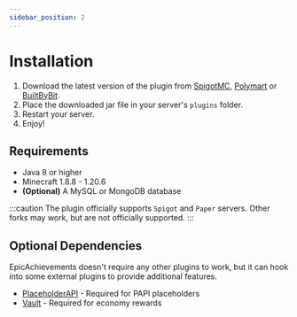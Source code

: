 ```yaml
---
sidebar_position: 2
---
```


# Installation

1. Download the latest version of the plugin from [SpigotMC](https://www.spigotmc.org/resources/116800/), [Polymart](https://polymart.org/r/5931) or [BuiltByBit](https://builtbybit.com/resources/44823).
2. Place the downloaded jar file in your server's `plugins` folder.
3. Restart your server.
4. Enjoy!

## Requirements
- Java 8 or higher
- Minecraft 1.8.8 - 1.20.6
- **(Optional)** A MySQL or MongoDB database

:::caution
The plugin officially supports `Spigot` and `Paper` servers. Other forks may work, but are not officially supported.
:::

## Optional Dependencies

EpicAchievements doesn't require any other plugins to work, but it can hook into some external plugins to provide additional features.

- [PlaceholderAPI](https://www.spigotmc.org/resources/placeholderapi.6245/) - Required for PAPI placeholders
- [Vault](https://www.spigotmc.org/resources/vault.34315/) - Required for economy rewards
